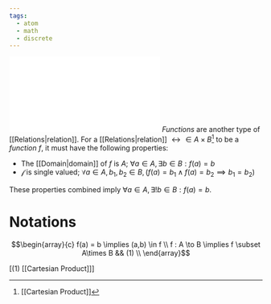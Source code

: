 ```yaml
---
tags:
  - atom
  - math
  - discrete
---
```


![400|center](function-sets.excalidraw.md)
*Functions* are another type of [[Relations|relation]]. For a [[Relations|relation]] $\rel \in A \times B$[^1] to be a *function* $f$, it must have the following properties:
- The [[Domain|domain]] of $f$ is $A$;
  $\forall a \in A, \exists  b \in B : f(a) = b$
- $\mathcal{f}$ is single valued;
  $\forall a \in A, b_1, b_2 \in B, \left( f(a) = b_1 \land f(a) = b_2 \implies b_1 = b_2 \right)$

These properties combined imply $\forall a \in A, \exists! b \in B : f(a) = b$.
# Notations
$$\begin{array}{c}
f(a) = b \implies (a,b) \in f \\
f : A \to B \implies f \subset A\times B && (1) \\
\end{array}$$

\[(1) [[Cartesian Product]]\]

[^1]: [[Cartesian Product]]
